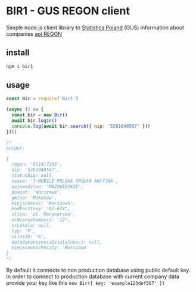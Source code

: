# BIR1 - GUS REGON client #

Simple node.js client library to [Statistics
Poland](https://en.wikipedia.org/wiki/Statistics_Poland) (GUS) information about
companies [api REGON](https://api.stat.gov.pl/Home/RegonApi?lang=en)

## install

```bash
npm i bir1
```

## usage

```javascript
const Bir = require('bir1')

(async () => {
  const bir = new Bir()
  await bir.login()
  console.log(await bir.search({ nip: '5261040567' }))
})()

/*
output: 

{
  regon: '011417295',
  nip: '5261040567',
  statusNip: null,
  nazwa: 'T-MOBILE POLSKA SPÓŁKA AKCYJNA',
  wojewodztwo: 'MAZOWIECKIE',
  powiat: 'Warszawa',
  gmina: 'Mokotów',
  miejscowosc: 'Warszawa',
  kodPocztowy: '02-674',
  ulica: 'ul. Marynarska',
  nrNieruchomosci: '12',
  nrLokalu: null,
  typ: 'P',
  silosID: '6',
  dataZakonczeniaDzialalnosci: null,
  miejscowoscPoczty: 'Warszawa'
}
*/

```

By default it connects to non production database using public default key. In
order to connect to production database with current company data provide your
key like this `new Bir({ key: 'example123def567' })` 

